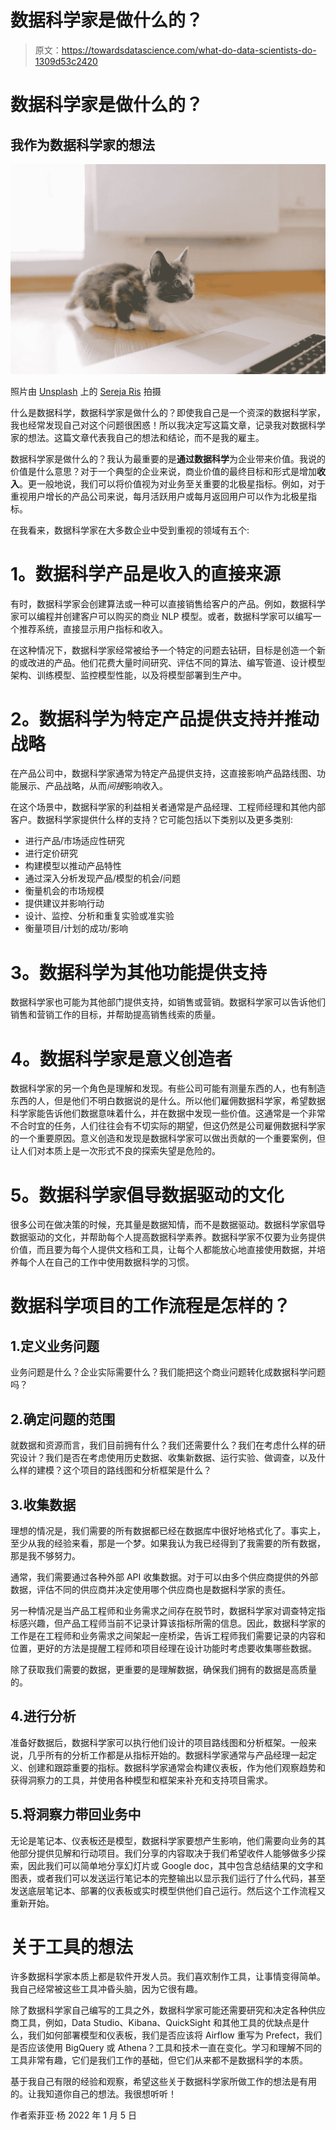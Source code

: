 # 数据科学家是做什么的？

> 原文：<https://towardsdatascience.com/what-do-data-scientists-do-1309d53c2420>

# **数据科学家是做什么的？**

## 我作为数据科学家的想法

![](img/30aa04a0e21962aea5f004ce1c96cb5e.png)

照片由 [Unsplash](https://unsplash.com/?utm_source=unsplash&utm_medium=referral&utm_content=creditCopyText) 上的 [Sereja Ris](https://unsplash.com/@serejaris?utm_source=unsplash&utm_medium=referral&utm_content=creditCopyText) 拍摄

什么是数据科学，数据科学家是做什么的？即使我自己是一个资深的数据科学家，我也经常发现自己对这个问题很困惑！所以我决定写这篇文章，记录我对数据科学家的想法。这篇文章代表我自己的想法和结论，而不是我的雇主。

数据科学家是做什么的？我认为最重要的是**通过数据科学**为企业带来价值。我说的价值是什么意思？对于一个典型的企业来说，商业价值的最终目标和形式是增加**收入**。更一般地说，我们可以将价值视为对业务至关重要的北极星指标。例如，对于重视用户增长的产品公司来说，每月活跃用户或每月返回用户可以作为北极星指标。

在我看来，数据科学家在大多数企业中受到重视的领域有五个:

# **1。数据科学产品是收入的直接来源**

有时，数据科学家会创建算法或一种可以直接销售给客户的产品。例如，数据科学家可以编程并创建客户可以购买的商业 NLP 模型。或者，数据科学家可以编写一个推荐系统，直接显示用户指标和收入。

在这种情况下，数据科学家经常被给予一个特定的问题去钻研，目标是创造一个新的或改进的产品。他们花费大量时间研究、评估不同的算法、编写管道、设计模型架构、训练模型、监控模型性能，以及将模型部署到生产中。

# **2。数据科学为特定产品提供支持并推动战略**

在产品公司中，数据科学家通常为特定产品提供支持，这直接影响产品路线图、功能展示、产品战略，从而*间接*影响收入。

在这个场景中，数据科学家的利益相关者通常是产品经理、工程师经理和其他内部客户。数据科学家提供什么样的支持？它可能包括以下类别以及更多类别:

*   进行产品/市场适应性研究
*   进行定价研究
*   构建模型以推动产品特性
*   通过深入分析发现产品/模型的机会/问题
*   衡量机会的市场规模
*   提供建议并影响行动
*   设计、监控、分析和重复实验或准实验
*   衡量项目/计划的成功/影响

# **3。数据科学为其他功能提供支持**

数据科学家也可能为其他部门提供支持，如销售或营销。数据科学家可以告诉他们销售和营销工作的目标，并帮助提高销售线索的质量。

# **4。数据科学家是意义创造者**

数据科学家的另一个角色是理解和发现。有些公司可能有测量东西的人，也有制造东西的人，但是他们不明白数据说的是什么。所以他们雇佣数据科学家，希望数据科学家能告诉他们数据意味着什么，并在数据中发现一些价值。这通常是一个非常不合时宜的任务，人们往往会有不切实际的期望，但这仍然是公司雇佣数据科学家的一个重要原因。意义创造和发现是数据科学家可以做出贡献的一个重要案例，但让人们对本质上是一次形式不良的探索失望是危险的。

# **5。数据科学家倡导数据驱动的文化**

很多公司在做决策的时候，充其量是数据知情，而不是数据驱动。数据科学家倡导数据驱动的文化，并帮助每个人提高数据科学素养。数据科学家不仅要为业务提供价值，而且要为每个人提供文档和工具，让每个人都能放心地直接使用数据，并培养每个人在自己的工作中使用数据科学的习惯。

# **数据科学项目的工作流程是怎样的？**

## 1.定义业务问题

业务问题是什么？企业实际需要什么？我们能把这个商业问题转化成数据科学问题吗？

## 2.确定问题的范围

就数据和资源而言，我们目前拥有什么？我们还需要什么？我们在考虑什么样的研究设计？我们是否在考虑使用历史数据、收集新数据、运行实验、做调查，以及什么样的建模？这个项目的路线图和分析框架是什么？

## 3.收集数据

理想的情况是，我们需要的所有数据都已经在数据库中很好地格式化了。事实上，至少从我的经验来看，那是一个梦。如果我认为我已经得到了我需要的所有数据，那是我不够努力。

通常，我们需要通过各种外部 API 收集数据。对于可以由多个供应商提供的外部数据，评估不同的供应商并决定使用哪个供应商也是数据科学家的责任。

另一种情况是当产品工程师和业务需求之间存在脱节时，数据科学家对调查特定指标感兴趣，但产品工程师当前不记录计算该指标所需的信息。因此，数据科学家的工作是在工程师和业务需求之间架起一座桥梁，告诉工程师我们需要记录的内容和位置，更好的方法是提醒工程师和项目经理在设计功能时考虑要收集哪些数据。

除了获取我们需要的数据，更重要的是理解数据，确保我们拥有的数据是高质量的。

## 4.进行分析

准备好数据后，数据科学家可以执行他们设计的项目路线图和分析框架。一般来说，几乎所有的分析工作都是从指标开始的。数据科学家通常与产品经理一起定义、创建和跟踪重要的指标。数据科学家通常会构建仪表板，作为他们观察趋势和获得洞察力的工具，并使用各种模型和框架来补充和支持项目需求。

## 5.将洞察力带回业务中

无论是笔记本、仪表板还是模型，数据科学家要想产生影响，他们需要向业务的其他部分提供见解和行动项目。我们分享的内容取决于我们希望收件人能够做多少探索，因此我们可以简单地分享幻灯片或 Google doc，其中包含总结结果的文字和图表，或者我们可以发送运行笔记本的完整输出以显示我们运行了什么代码，甚至发送底层笔记本、部署的仪表板或实时模型供他们自己运行。然后这个工作流程又重新开始。

# **关于工具的想法**

许多数据科学家本质上都是软件开发人员。我们喜欢制作工具，让事情变得简单。我自己经常被这些工具冲昏头脑，因为它很有趣。

除了数据科学家自己编写的工具之外，数据科学家可能还需要研究和决定各种供应商工具，例如，Data Studio、Kibana、QuickSight 和其他工具的优缺点是什么，我们如何部署模型和仪表板，我们是否应该将 Airflow 重写为 Prefect，我们是否应该使用 BigQuery 或 Athena？工具和技术一直在变化。学习和理解不同的工具非常有趣，它们是我们工作的基础，但它们从来都不是数据科学的本质。

基于我自己有限的经验和观察，希望这些关于数据科学家所做工作的想法是有用的。让我知道你自己的想法。我很想听听！

作者索菲亚·杨 2022 年 1 月 5 日